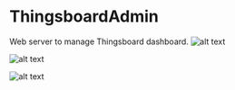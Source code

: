 # ThingsboardAdmin

Web server to manage Thingsboard dashboard.
![alt text](https://github.com/devstar2001/react_dashboard/blob/master/img/Screenshot_7.png)

![alt text](https://github.com/devstar2001/react_dashboard/blob/master/img/Screenshot_8.png)

![alt text](https://github.com/devstar2001/react_dashboard/blob/master/img/Screenshot_9.png)

